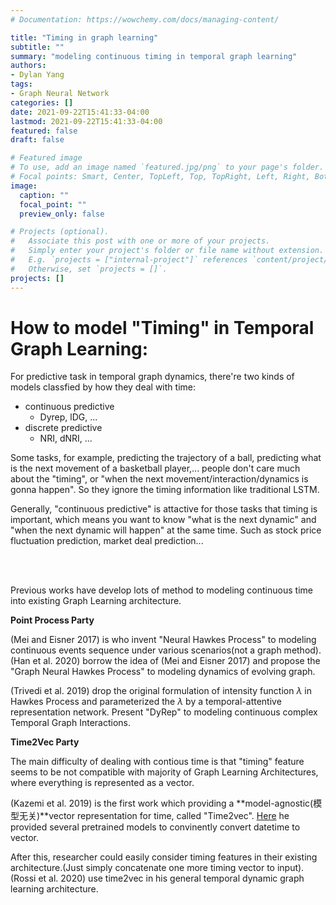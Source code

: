 ```yaml
---
# Documentation: https://wowchemy.com/docs/managing-content/

title: "Timing in graph learning"
subtitle: ""
summary: "modeling continuous timing in temporal graph learning"
authors: 
- Dylan Yang
tags: 
- Graph Neural Network
categories: []
date: 2021-09-22T15:41:33-04:00
lastmod: 2021-09-22T15:41:33-04:00
featured: false
draft: false

# Featured image
# To use, add an image named `featured.jpg/png` to your page's folder.
# Focal points: Smart, Center, TopLeft, Top, TopRight, Left, Right, BottomLeft, Bottom, BottomRight.
image:
  caption: ""
  focal_point: ""
  preview_only: false

# Projects (optional).
#   Associate this post with one or more of your projects.
#   Simply enter your project's folder or file name without extension.
#   E.g. `projects = ["internal-project"]` references `content/project/deep-learning/index.md`.
#   Otherwise, set `projects = []`.
projects: []
---
```



# How to model "Timing" in Temporal Graph Learning: 

For predictive task in temporal graph dynamics, there're two kinds of models classfied by how they deal with time: 
- continuous predictive
  - Dyrep, lDG, ...
- discrete predictive
  - NRI, dNRI, ...

Some tasks, for example, predicting the trajectory of a ball, predicting what is the next movement of a basketball player,... people don't care much about the "timing", or "when the next movement/interaction/dynamics is gonna happen". So they ignore the timing information like traditional LSTM.


Generally, "continuous predictive" is attactive for those tasks that timing is important, which means you want to know "what is the next dynamic" and "when the next dynamic will happen" at the same time. Such as stock price fluctuation prediction, market deal prediction...

<br><br>

Previous works have develop lots of method to modeling continuous time into existing Graph Learning architecture.


**Point Process Party**

(Mei and Eisner 2017) is who invent "Neural Hawkes Process" to modeling continuous events sequence under various scenarios(not a graph method). (Han et al. 2020) borrow the idea of (Mei and Eisner 2017) and propose the "Graph Neural Hawkes Process" to modeling dynamics of evolving graph.

(Trivedi et al. 2019) drop the original formulation of intensity function $\lambda$ in Hawkes Process and parameterized the $\lambda$ by a temporal-attentive representation network. Present "DyRep" to modeling continuous complex Temporal Graph Interactions.


**Time2Vec Party**

The main difficulty of dealing with contious time is that "timing" feature seems to be not compatible with majority of Graph Learning Architectures, where everything is represented as a vector.

(Kazemi et al. 2019) is the first work which providing a **model-agnostic(模型无关)**vector
representation for time, called "Time2vec". [Here](https://github.com/dayuyang1999/Date2Vec) he provided several pretrained models to convinently convert datetime to vector.

After this, researcher could easily consider timing features in their existing architecture.(Just simply concatenate one more timing vector to input). (Rossi et al. 2020) use time2vec in his general temporal dynamic graph learning architecture. 